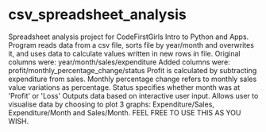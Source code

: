 # csv_spreadsheet_analysis
Spreadsheet analysis project for CodeFirstGirls Intro to Python and Apps.
Program reads data from a csv file, sorts file by year/month and overwrites it, and uses data to calculate values written in new rows in file.
Original columns were: year/month/sales/expenditure
Added columns were: profit/monthly_percentage_change/status
  Profit is calculated by subtracting expenditure from sales.
  Monthly percentage change refers to monthly sales value variations as percentage.
  Status specifies whether month was at 'Profit' or 'Loss'
Outputs data based on interactive user input.
Allows user to visualise data by choosing to plot 3 graphs: Expenditure/Sales, Expenditure/Month and Sales/Month. 
FEEL FREE TO USE THIS AS YOU WISH.
